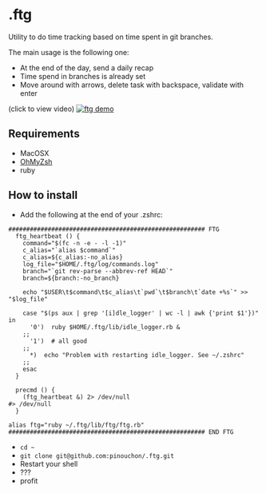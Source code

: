 # .ftg

Utility to do time tracking based on time spent in git branches.

The main usage is the following one:

 - At the end of the day, send a daily recap
 - Time spend in branches is already set
 - Move around with arrows, delete task with backspace, validate with enter

(click to view video)
[![ftg demo](http://img.youtube.com/vi/hbOyWkfL9tA/0.jpg)](https://www.youtube.com/watch?v=hbOyWkfL9tA)

## Requirements
- MacOSX
- [OhMyZsh](https://github.com/robbyrussell/oh-my-zsh])
- ruby

## How to install
- Add the following at the end of your .zshrc:
````shell
####################################################### FTG
  ftg_heartbeat () {
    command="$(fc -n -e - -l -1)"
    c_alias="`alias $command`"
    c_alias=${c_alias:-no_alias}
    log_file="$HOME/.ftg/log/commands.log"
    branch="`git rev-parse --abbrev-ref HEAD`"
    branch=${branch:-no_branch}

    echo "$USER\t$command\t$c_alias\t`pwd`\t$branch\t`date +%s`" >> "$log_file"

    case "$(ps aux | grep '[i]dle_logger' | wc -l | awk {'print $1'})" in
      '0')  ruby $HOME/.ftg/lib/idle_logger.rb &
    ;;
      '1')  # all good
    ;;
      *)  echo "Problem with restarting idle_logger. See ~/.zshrc"
    ;;
    esac
  }

  precmd () {
    (ftg_heartbeat &) 2> /dev/null
#> /dev/null
  }

alias ftg="ruby ~/.ftg/lib/ftg/ftg.rb"
####################################################### END FTG
````
- `cd ~`
- `git clone git@github.com:pinouchon/.ftg.git`
- Restart your shell
- ???
- profit

